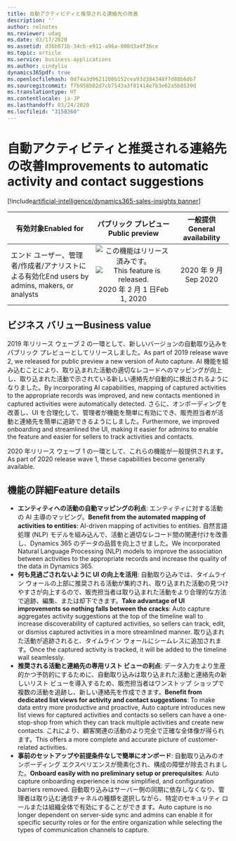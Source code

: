 ```yaml
---
title: 自動アクティビティと推奨される連絡先の改善
description: ''
author: relnotes
ms.reviewer: udag
ms.date: 03/17/2020
ms.assetid: d36b871b-34cb-e911-a96a-000d3a4f36ce
ms.topic: article
ms.service: business-applications
ms.author: cindyliu
dynamics365pdf: true
ms.openlocfilehash: 0d74a3d9621200b152cea93d384348f7d88b6db7
ms.sourcegitcommit: f7b958b02d7cb7543a3f81414e7b3e62a5b8539d
ms.translationtype: HT
ms.contentlocale: ja-JP
ms.lasthandoff: 03/24/2020
ms.locfileid: "3158360"
---
```

# <a name="improvements-to-automatic-activity-and-contact-suggestions"></a><span data-ttu-id="04f18-102">自動アクティビティと推奨される連絡先の改善</span><span class="sxs-lookup"><span data-stu-id="04f18-102">Improvements to automatic activity and contact suggestions</span></span>
[!include[artificial-intelligence/dynamics365-sales-insights banner](../includes/artificial-intelligence/dynamics365-sales-insights.md)]

| <span data-ttu-id="04f18-103">有効対象</span><span class="sxs-lookup"><span data-stu-id="04f18-103">Enabled for</span></span>    |  <span data-ttu-id="04f18-104">パブリック プレビュー</span><span class="sxs-lookup"><span data-stu-id="04f18-104">Public preview</span></span> | <span data-ttu-id="04f18-105">一般提供</span><span class="sxs-lookup"><span data-stu-id="04f18-105">General availability</span></span> | 
| ---------- | :----------: |:----------: |
|<span data-ttu-id="04f18-106">エンド ユーザー、管理者/作成者/アナリストによる有効化</span><span class="sxs-lookup"><span data-stu-id="04f18-106">End users by admins, makers, or analysts</span></span>|<span data-ttu-id="04f18-107">![この機能はリリース済みです。](/dynamics365-release-plan/media/green-checkmark.png "この機能はリリース済みです。")</span><span class="sxs-lookup"><span data-stu-id="04f18-107">![This feature is released.](/dynamics365-release-plan/media/green-checkmark.png "This feature is released.")</span></span> <span data-ttu-id="04f18-108">2020 年 2 月 1 日</span><span class="sxs-lookup"><span data-stu-id="04f18-108">Feb 1, 2020</span></span>| <span data-ttu-id="04f18-109">2020 年 9 月</span><span class="sxs-lookup"><span data-stu-id="04f18-109">Sep 2020</span></span>|


## <a name="business-value"></a><span data-ttu-id="04f18-110">ビジネス バリュー</span><span class="sxs-lookup"><span data-stu-id="04f18-110">Business value</span></span>
<!-- bv start -->
<span data-ttu-id="04f18-111">2019 年リリース ウェーブ 2 の一環として、新しいバージョンの自動取り込みをパブリック プレビューとしてリリースしました。</span><span class="sxs-lookup"><span data-stu-id="04f18-111">As part of 2019 release wave 2, we released for public preview a new version of Auto capture.</span></span> <span data-ttu-id="04f18-112">AI 機能を組み込むことにより、取り込まれた活動の適切なレコードへのマッピングが向上し、取り込まれた活動で示されている新しい連絡先が自動的に検出されるようになりました。</span><span class="sxs-lookup"><span data-stu-id="04f18-112">By incorporating AI capabilities, mapping of captured activities to the appropriate records was improved, and new contacts mentioned in captured activities were automatically detected.</span></span> <span data-ttu-id="04f18-113">さらに、オンボーディングを改善し、UI を合理化して、管理者が機能を簡単に有効にでき、販売担当者が活動と連絡先を簡単に追跡できるようにしました。</span><span class="sxs-lookup"><span data-stu-id="04f18-113">Furthermore, we improved onboarding and streamlined the UI, making it easier for admins to enable the feature and easier for sellers to track activities and contacts.</span></span>  

<span data-ttu-id="04f18-114">2020 年リリース ウェーブ 1 の一環として、これらの機能が一般提供されます。</span><span class="sxs-lookup"><span data-stu-id="04f18-114">As part of 2020 release wave 1, these capabilities become generally available.</span></span>
<!-- bv end -->



## <a name="feature-details"></a><span data-ttu-id="04f18-115">機能の詳細</span><span class="sxs-lookup"><span data-stu-id="04f18-115">Feature details</span></span>
<!--feature detail start -->
- <span data-ttu-id="04f18-116">**エンティティへの活動の自動マッピングの利点**: エンティティに対する活動の AI 主導のマッピング。</span><span class="sxs-lookup"><span data-stu-id="04f18-116">**Benefit from the automated mapping of activities to entities**: AI-driven mapping of activities to entities.</span></span> <span data-ttu-id="04f18-117">自然言語処理 (NLP) モデルを組み込んで、活動と適切なレコード間の関連付けを改善し、Dynamics 365 のデータの品質を向上させました。</span><span class="sxs-lookup"><span data-stu-id="04f18-117">We incorporated Natural Language Processing (NLP) models to improve the association between activities to the appropriate records and increase the quality of the data in Dynamics 365.</span></span>
- <span data-ttu-id="04f18-118">**何も見過ごされないように UI の向上を活用**: 自動取り込みでは、タイムライン ウォールの上部に推奨される活動が集約され、取り込まれた活動の見つけやすさが向上するので、販売担当者は取り込まれた活動をより合理的な方法で追跡、編集、または却下できます。</span><span class="sxs-lookup"><span data-stu-id="04f18-118">**Take advantage of UI improvements so nothing falls between the cracks**: Auto capture aggregates activity suggestions at the top of the timeline wall to increase discoverability of captured activities, so sellers can track, edit, or dismiss captured activities in a more streamlined manner.</span></span> <span data-ttu-id="04f18-119">取り込まれた活動が追跡されると、タイムライン ウォールにシームレスに追加されます。</span><span class="sxs-lookup"><span data-stu-id="04f18-119">Once the captured activity is tracked, it will be added to the timeline wall seamlessly.</span></span>
- <span data-ttu-id="04f18-120">**推奨される活動と連絡先の専用リスト ビューの利点**: データ入力をより生産的かつ予防的にするために、自動取り込みは取り込まれた活動と連絡先の新しいリスト ビューを導入するため、販売担当者はワンストップ ショップで複数の活動を追跡し、新しい連絡先を作成できます。</span><span class="sxs-lookup"><span data-stu-id="04f18-120">**Benefit from dedicated list views for activity and contact suggestions**: To make data entry more productive and proactive, Auto capture introduces new list views for captured activities and contacts so sellers can have a one-stop-shop from which they can track multiple activities and create new contacts.</span></span> <span data-ttu-id="04f18-121">これにより、顧客関連の活動のより完全で正確な全体像が得られます。</span><span class="sxs-lookup"><span data-stu-id="04f18-121">This offers a more complete and accurate picture of customer-related activities.</span></span>
- <span data-ttu-id="04f18-122">**事前のセットアップや前提条件なしで簡単にオンボード**: 自動取り込みのオンボーディング エクスペリエンスが簡素化され、構成の障壁が除去されました。</span><span class="sxs-lookup"><span data-stu-id="04f18-122">**Onboard easily with no preliminary setup or prerequisites**: Auto capture onboarding experience is now simplified, and configuration barriers removed.</span></span> <span data-ttu-id="04f18-123">自動取り込みはサーバー側の同期に依存しなくなり、管理者は取り込む通信チャネルの種類を選択しながら、特定のセキュリティ ロールまたは組織全体で有効にすることができます。</span><span class="sxs-lookup"><span data-stu-id="04f18-123">Auto capture is no longer dependent on server-side sync and admins can enable it for specific security roles or for the entire organization while selecting the types of communication channels to capture.</span></span>
<!--feature detail end -->









